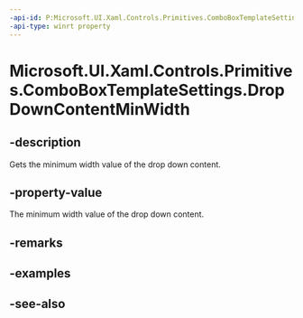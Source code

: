 ```yaml
---
-api-id: P:Microsoft.UI.Xaml.Controls.Primitives.ComboBoxTemplateSettings.DropDownContentMinWidth
-api-type: winrt property
---
```


<!-- Property syntax
public double DropDownContentMinWidth { get; }
-->

# Microsoft.UI.Xaml.Controls.Primitives.ComboBoxTemplateSettings.DropDownContentMinWidth

## -description
Gets the minimum width value of the drop down content.

## -property-value
The minimum width value of the drop down content.

## -remarks

## -examples

## -see-also
